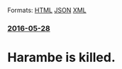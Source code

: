 
Formats: [HTML](/news/2016/05/28/harambe-is-killed.html)  [JSON](/news/2016/05/28/harambe-is-killed.json)  [XML](/news/2016/05/28/harambe-is-killed.xml)  

### [2016-05-28](/news/2016/05/28/index.md)

# Harambe is killed.



